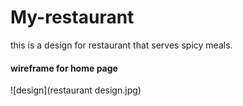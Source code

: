 # My-restaurant
this is a design for restaurant that serves spicy meals.

#### wireframe for home page 
![design](restaurant design.jpg)




